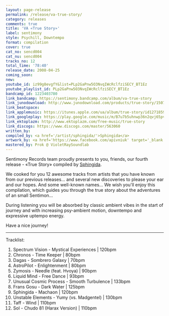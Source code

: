 ```yaml
---
layout: page-release
permalink: /release/va-true-story/
category: releases
comments: true
title: 'VA «True Story»'
label: sentimony
style: Psychill, Downtempo
format: compilation
cover: true
cat_no: sencd004
cat_nu: sencd004
tracks_no: 12
total_time: '78:40'
release_date: 2008-04-25
coming_soon: 
new: 
youtube_id: iz99g8evgfY&list=PLp2GaPnw5O3NvqIWcRclfziSECY_BT1Ez
youtube_playlist_id: PLp2GaPnw5O3NvqIWcRclfziSECY_BT1Ez
bandcamp_id: 1223403780
link_bandcamp: https://sentimony.bandcamp.com/album/va-true-story
link_junodownload: http://www.junodownload.com/products/true-story/1507878-02
link_beatspace: 
link_applemusic: https://itunes.apple.com/ua/album/true-story/id1271859514?l=uk
link_googleplay: https://play.google.com/music/m/B7u7b5uhnwp36n2qvj65pvmx6yy?t=True_Story
link_ektoplazm: http://www.ektoplazm.com/free-music/true-story
link_discogs: https://www.discogs.com/master/563060
written_by: 
compiled_by: <a href='/artist/sphingida/'>Sphingida</a>
artwork_by: <a href='https://www.facebook.com/apivniuk' target='_blank' rel='noopener'>Anton Pivniuk</a>
mastered_by: Prok @ VioletRaySoundlab
---
```


Sentimony Records team proudly presents to you, friends, our fourth release - «True Story» compiled by <a href='/artist/sphingida/'>Sphingida</a>.

We cooked for you 12 awesome tracks from artists that you have known from our previous releases... and several new discoveries to please your ear and our hopes. And some well-known names... We wish you'll enjoy this compilation, which guides you through the true story about the adventures of an small Sentimon...

During listening you will be absorbed by classic ambient vibes in the start of journey and with increasing psy-ambient motion, downtempo and expressive uptempo energy.

Have a nice journey!

---
Tracklist:

01. Spectrum Vision - Mystical Experiences \| 120bpm
02. Chronos - Time Keeper \| 80bpm
03. Dagas - Sombrero Galaxy \| 70bpm
04. AstroPilot - Enlightenment \| 80bpm
05. Zymosis - Needle (feat. Hvoya) \| 90bpm
06. Liquid Mind - Free Dance \| 93bpm
07. Unusual Cosmic Process - Smooth Turbulence \| 133bpm
08. Frans Gosu - Dark Water \| 125bpm
09. Sphingida - Machaon \| 120bpm
10. Unstable Elements - Yumy (vs. Madgentel) \| 130bpm
11. Taff - Wind \| 110bpm
12. Sol - Chudo 81 (Harax Version) \| 110bpm
